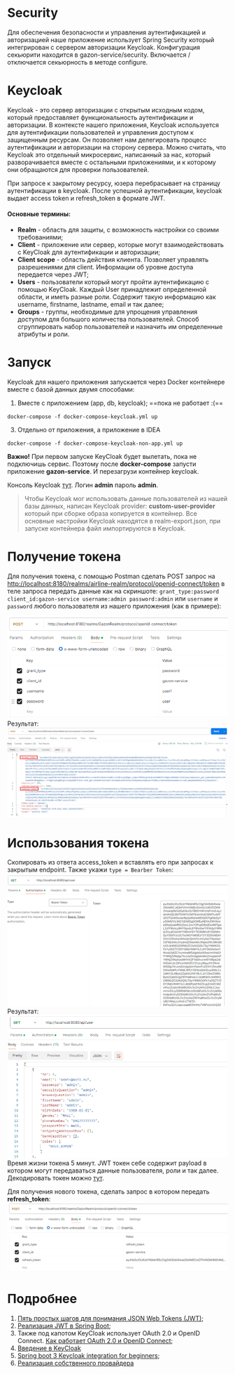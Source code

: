
# Security
Для обеспечения безопасности и управления аутентификацией и авторизацией наше приложение использует Spring Security который интегрирован с сервером авторизации Keycloak. Конфигурация секьюрити находится в gazon-service/security. Включается / отключается секьюрность в методе configure.
# Keycloak
Keycloak - это сервер авторизации с открытым исходным кодом, который предоставляет функциональность аутентификации и авторизации. В контексте нашего приложения, Keycloak используется для аутентификации пользователей и управления доступом к защищенным ресурсам. Он позволяет нам делегировать процесс аутентификации и авторизации на сторону сервера. Можно считать, что Keycloak это отдельный микросервис, написанный за нас, который разворачивается вместе с остальными приложениями, и к которому они обращаются для проверки пользователей.

При запросе к закрытому ресурсу, юзера перебрасывает на страницу аутентификации в keycloak. После успешной аутентификации, keycloak выдает access token и refresh_token в формате JWT.
#### Основные термины:
- **Realm** - область для защиты, с возможность настройки со своими требованиями;
- **Client** - приложение или сервер, которые могут взаимодействовать с KeyCloak для аутентификации и авторизации;
- **Client scope** - область действия клиента. Позволяет управлять разрешениями для client. Информации об уровне доступа передается через JWT;
- **Users** - пользователи который могут пройти аутентификацию с помощью KeyCloak. Каждый User принадлежит определенной области, и иметь разные роли. Содержит такую информацию как username, firstname, lastname, email и так далее;
- **Groups** - группы, необходимые для упрощения управления доступом для большого количества пользователей. Способ сгруппировать набор пользователей и назначить им определенные атрибуты и роли.

# Запуск
Keycloak для нашего приложения запускается через Docker контейнере вместе с базой данных двумя способами:
1. Вместе с приложением (app, db, keycloak); ==пока не работает :(==
```
docker-compose -f docker-compose-keycloak.yml up
```
3. Отдельно от приложения, а приложение в IDEA
```
docker-compose -f docker-compose-keycloak-non-app.yml up
```
**Важно!** При первом запуске KeyCloak будет вылетать, пока не подключишь сервис. Поэтому после **docker-compose** запусти приложение **gazon-service**. И перезагрузи контейнер keycloak.

Консоль Keycloak [тут](http://localhost:8180). Логин **admin** пароль **admin**.

> Чтобы Keycloak мог использовать данные пользователей из нашей базы данных, написан Keycloak provider: **custom-user-provider** который при сборке образа копируется в контейнер. Все основные настройки Keycloak находятся в realm-export.json, при запуске контейнера файл импортируются в Keycloak.

# Получение токена
Для получения токена, с помощью Postman сделать POST запрос на [http://localhost:8180/realms/airline-realm/protocol/openid-connect/token](http://localhost:8180/realms/airline-realm/protocol/openid-connect/token) в теле запроса передать данные как на скриншоте: `grant_type:password client_id:gazon-service username:admin password:admin` или `username` и `password` любого пользователя из нашего приложения (как в примере):

![Pasted image 20240326201801.png](src%2Fmain%2Fresources%2Fscreenshots%2FPasted%20image%2020240326201801.png)
Результат:
![Pasted image 20240326202418.png](src%2Fmain%2Fresources%2Fscreenshots%2FPasted%20image%2020240326202418.png)

# Использования токена
Скопировать из ответа access_token и вставлять его при запросах к закрытым endpoint. Также укажи `type = Bearber Token`:
![Pasted image 20240326202511.png](src%2Fmain%2Fresources%2Fscreenshots%2FPasted%20image%2020240326202511.png)
Результат:
![Pasted image 20240326202547.png](src%2Fmain%2Fresources%2Fscreenshots%2FPasted%20image%2020240326202547.png)
Время жизни токена 5 минут. JWT токен себе содержит payload в котором могут передаваться данные пользователя, роли и так далее. Декодировать токен можно [тут](https://jwt.io/).

Для получения нового токена, сделать запрос в котором передать **refresh_token**:
![Pasted image 20240326203027.png](src%2Fmain%2Fresources%2Fscreenshots%2FPasted%20image%2020240326203027.png)

# Подробнее
1. [Пять простых шагов для понимания JSON Web Tokens (JWT)](https://habr.com/ru/articles/340146/);
2. [Реализация JWT в Spring Boot](https://struchkov.dev/blog/ru/jwt-implementation-in-spring/);
3. Также под капотом KeyCloak использует OAuth 2.0 и OpenID Connect. [Как работает OAuth 2.0 и OpenID Connect](https://struchkov.dev/blog/ru/how-oauth2-works/);
4. [Введение в KeyCloak](https://www.youtube.com/watch?v=duawSV69LDI&list=WL&index=29&ab_channel=StianThorgersen)
5. [Spring boot 3 Keycloak integration for beginners](https://www.youtube.com/watch?v=vmEWywGzWbA&list=WL&index=29&ab_channel=BoualiAli);
6. [Реализация собственного провайдера](https://www.baeldung.com/java-keycloak-custom-user-providers)